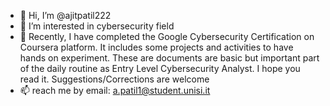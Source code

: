 - 👋 Hi, I’m @ajitpatil222
- 👀 I’m interested in cybersecurity field
- 🌱 Recently, I have completed the Google Cybersecurity Certification on Coursera platform. It includes some projects and activities to have hands on experiment. These are documents are basic 
      but important part of the daily routine as Entry Level Cybersecurity Analyst. I hope you read it. Suggestions/Corrections are welcome
- 📫 reach me by email: a.patil1@student.unisi.it


<!---
ajitpatil222/ajitpatil222 is a ✨ special ✨ repository because its `README.md` (this file) appears on your GitHub profile.
You can click the Preview link to take a look at your changes.
--->
